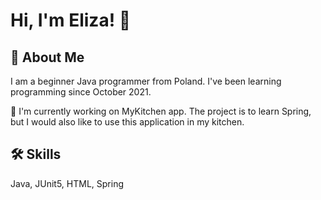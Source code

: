 
# Hi, I'm Eliza! 👋

## 🚀 About Me
I am a beginner Java programmer from Poland.
I've been learning programming since October 2021.

🌱 I'm currently working on MyKitchen app. 
The project is to learn Spring, 
but I would also like to use this application in my kitchen.

## 🛠 Skills
Java, JUnit5, HTML, Spring
